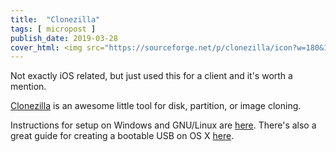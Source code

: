```yaml
---
title:  "Clonezilla"
tags: [ micropost ]
publish_date: 2019-03-28
cover_html: <img src="https://sourceforge.net/p/clonezilla/icon?w=180&1513717483" />
---
```


Not exactly iOS related, but just used this for a client and it's worth a mention. 

[Clonezilla](https://clonezilla.org/) is an awesome little tool for disk, partition, or image cloning. 

Instructions for setup on Windows and GNU/Linux are [here](https://clonezilla.org/clonezilla-live.php). There's also a great guide for creating a bootable USB on OS X [here](https://riptutorial.com/operating-system/example/27118/install-the-popular-clonezilla-to-clone-a-mac-os-hard-drive--basic-usage-). 